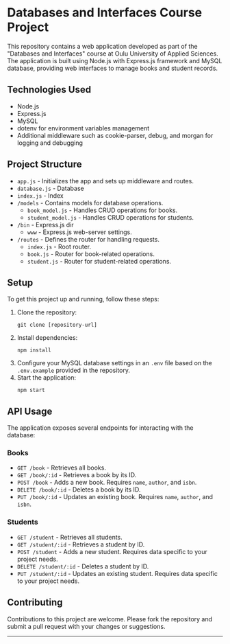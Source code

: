 # Databases and Interfaces Course Project

This repository contains a web application developed as part of the "Databases and Interfaces" course at Oulu University of Applied Sciences. The application is built using Node.js with Express.js framework and MySQL database, providing web interfaces to manage books and student records.

## Technologies Used
- Node.js
- Express.js
- MySQL
- dotenv for environment variables management
- Additional middleware such as cookie-parser, debug, and morgan for logging and debugging

## Project Structure

- `app.js` - Initializes the app and sets up middleware and routes.
- `database.js` - Database
- `index.js` - Index
- `/models` - Contains models for database operations.
  - `book_model.js` - Handles CRUD operations for books.
  - `student_model.js` - Handles CRUD operations for students.
- `/bin` - Express.js dir
  - `www` - Express.js web-server settings.
- `/routes` - Defines the router for handling requests.
  - `index.js` - Root router.
  - `book.js` - Router for book-related operations.
  - `student.js` - Router for student-related operations.
  


## Setup

To get this project up and running, follow these steps:

1. Clone the repository:
   ```
   git clone [repository-url]
   ```
2. Install dependencies:
   ```
   npm install
   ```
3. Configure your MySQL database settings in an `.env` file based on the `.env.example` provided in the repository.
4. Start the application:
   ```
   npm start
   ```

## API Usage

The application exposes several endpoints for interacting with the database:

### Books
- `GET /book` - Retrieves all books.
- `GET /book/:id` - Retrieves a book by its ID.
- `POST /book` - Adds a new book. Requires `name`, `author`, and `isbn`.
- `DELETE /book/:id` - Deletes a book by its ID.
- `PUT /book/:id` - Updates an existing book. Requires `name`, `author`, and `isbn`.

### Students
- `GET /student` - Retrieves all students.
- `GET /student/:id` - Retrieves a student by ID.
- `POST /student` - Adds a new student. Requires data specific to your project needs.
- `DELETE /student/:id` - Deletes a student by ID.
- `PUT /student/:id` - Updates an existing student. Requires data specific to your project needs.

## Contributing

Contributions to this project are welcome. Please fork the repository and submit a pull request with your changes or suggestions.

---
